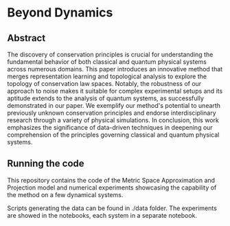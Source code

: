 # Beyond Dynamics

## Abstract

The discovery of conservation principles is crucial for understanding the fundamental behavior of both classical and quantum physical systems across numerous domains. This paper introduces an innovative method that merges representation learning and topological analysis to explore the topology of conservation law spaces. Notably, the robustness of our approach to noise makes it suitable for complex experimental setups and its aptitude extends to the analysis of quantum systems, as successfully demonstrated in our paper. We exemplify our method's potential to unearth previously unknown conservation principles and endorse interdisciplinary research through a variety of physical simulations. In conclusion, this work emphasizes the significance of data-driven techniques in deepening our comprehension of the principles governing classical and quantum physical systems.

## Running the code

This repository contains the code of the Metric Space Approximation and Projection model and numerical experiments showcasing the capability of the method on a few dynamical systems.

Scripts generating the data can be found in ./data folder. The experiments are showed in the notebooks, each system in a separate notebook.